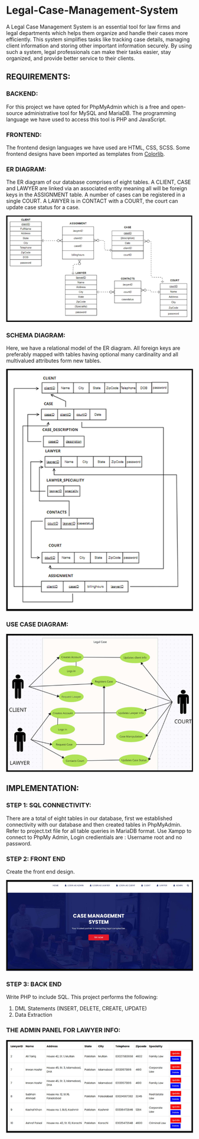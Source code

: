 # Legal-Case-Management-System
A Legal Case Management System is an essential tool for law firms and legal departments which 
helps them organize and handle their cases more efficiently. This system simplifies tasks like 
tracking case details, managing client information and storing other important information 
securely. By using such a system, legal professionals can make their tasks easier, stay organized, 
and provide better service to their clients.
## REQUIREMENTS:
### BACKEND:
For this project we have opted for PhpMyAdmin which is a free and open-source administrative 
tool for MySQL and MariaDB. The programming language we have used to access this tool is PHP 
and JavaScript.
### FRONTEND:
The frontend design languages we have used are HTML, CSS, SCSS. Some frontend designs have 
been imported as templates from [Colorlib]( https://colorlib.com/).
### ER DIAGRAM:
The ER diagram of our database comprises of eight tables. A CLIENT, CASE and LAWYER are 
linked via an associated entity meaning all will be foreign keys in the ASSIGNMENT table. A 
number of cases can be registered in a single COURT. A LAWYER is in CONTACT with a 
COURT, the court can update case status for a case.

<p align="center">
  <img src="erd.png" alt="ER Diagram" >
</p>

### SCHEMA DIAGRAM:
Here, we have a relational model of the ER diagram. All foreign keys are preferably mapped 
with tables having optional many cardinality and all multivalued attributes form new tables.

<p align="center">
  <img src="relationals.png" alt="Schema Diagram" style="border: 1px solid black;">
</p>

### USE CASE DIAGRAM:
<p align="center">
  <img src="usecase.png" alt="Use Case Diagram" style="border: 1px solid black;">
</p>

## IMPLEMENTATION:
### STEP 1:  SQL CONNECTIVITY:
There are a total of eight tables in our database, first we established connectivity with our 
database and then created tables in PhpMyAdmin. Refer to project.txt file for all table queries in MariaDB format. Use Xampp to connect to PhpMy Admin, Login credientials are : Username root and no password.
### STEP 2: FRONT END
Create the front end design.

<p align="center">
  <img src="frontpage.png" alt="Front Page Design" style="border: 1px solid black;">
</p>

### STEP 3: BACK END
Write PHP to include SQL. This project performs the following:
1. DML Statements (INSERT, DELETE, CREATE, UPDATE)
2. Data Extraction

### THE ADMIN PANEL FOR LAWYER INFO:
<p align="center">
  <img src="adminpanel.png" alt="Admin Panel" style="border: 1px solid black;">
</p>
